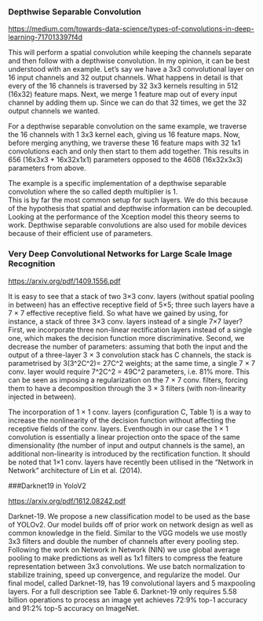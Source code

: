### Depthwise Separable Convolution

https://medium.com/towards-data-science/types-of-convolutions-in-deep-learning-717013397f4d

This will perform a spatial convolution while keeping the channels separate and then follow with a depthwise convolution.
In my opinion, it can be best understood with an example. Let’s say we have a 3x3 convolutional layer on 16 input channels
and 32 output channels. What happens in detail is that every of the 16 channels is traversed by 32 3x3 kernels resulting in 
512 (16x32) feature maps. Next, we merge 1 feature map out of every input channel by adding them up. Since we can do that 32 
times, we get the 32 output channels we wanted.


For a depthwise separable convolution on the same example, we traverse the 16 channels with 1 3x3 kernel each, giving us 16 
feature maps. Now, before merging anything, we traverse these 16 feature maps with 32 1x1 convolutions each and only then 
start to them add together. This results in 656 (16x3x3 + 16x32x1x1) parameters opposed to the 4608 (16x32x3x3) parameters
from above.


The example is a specific implementation of a depthwise separable convolution where the so called depth multiplier is 1.  
This is by far the most common setup for such layers. We do this because of the hypothesis that spatial and depthwise 
information can be decoupled. Looking at the performance of the Xception model this theory seems to work. Depthwise separable
convolutions are also used for mobile devices because of their efficient use of parameters. 

### Very Deep Convolutional Networks for Large Scale Image Recognition

https://arxiv.org/pdf/1409.1556.pdf

It is easy to see that a stack of two 3×3 conv. layers (without spatial pooling in between) has an effective receptive field of 5×5; three such layers have a 7 × 7 effective receptive field. So what have we gained by using, for instance, a stack of three 3×3 conv. layers instead of a single 7×7 layer? First, we incorporate three non-linear rectification layers instead of a single one, which makes the decision function more discriminative. Second, we decrease the number of parameters: assuming that both the input and the output of a three-layer 3 × 3 convolution stack has C channels, the stack is parametrised by 3(3^2C^2)= 27C^2 weights; at the same time, a single 7 × 7 conv. layer would require 7^2C^2 = 49C^2 parameters, i.e. 81% more. This can be seen as imposing a regularization on the 7 × 7 conv. filters, forcing them to have a decomposition through the 3 × 3 filters (with non-linearity injected in between). 


The incorporation of 1 × 1 conv. layers (configuration C, Table 1) is a way to increase the nonlinearity of the decision function without affecting the receptive fields of the conv. layers. Eventhough in our case the 1 × 1 convolution is essentially a linear projection onto the space of the same dimensionality (the number of input and output channels is the same), an additional non-linearity is introduced by the rectification function. It should be noted that 1×1 conv. layers have recently been utilised in the “Network in Network” architecture of Lin et al. (2014).

###Darknet19 in YoloV2

https://arxiv.org/pdf/1612.08242.pdf

Darknet-19. We propose a new classification model to be used as the base of YOLOv2. Our model builds off of prior work on network design as well as common knowledge in the field. Similar to the VGG models we use mostly 3x3 filters and double the number of channels after every pooling step. Following the work on Network in Network (NIN) we use global average pooling to make predictions
as well as 1x1 filters to compress the feature representation between 3x3 convolutions. We use batch normalization to stabilize training, speed up convergence, and regularize the model. Our final model, called Darknet-19, has 19 convolutional layers and 5 maxpooling layers. For a full description see Table 6. Darknet-19 only requires 5.58 billion operations to process an image yet achieves 72:9% top-1 accuracy and 91:2% top-5 accuracy on ImageNet.


